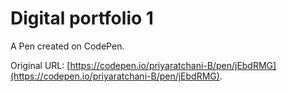 # Digital portfolio 1

A Pen created on CodePen.

Original URL: [https://codepen.io/priyaratchani-B/pen/jEbdRMG](https://codepen.io/priyaratchani-B/pen/jEbdRMG).

